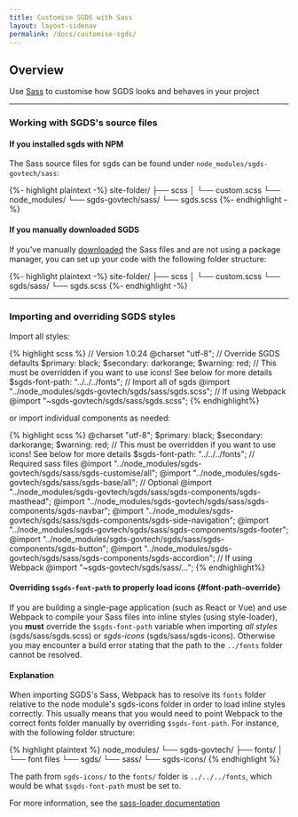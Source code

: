 ```yaml
--- 
title: Customise SGDS with Sass 
layout: layout-sidenav 
permalink: /docs/customise-sgds/ 
---
```


Overview
--------

Use [Sass](https://sass-lang.com/) to customise how SGDS looks and
behaves in your project

* * * * *

### Working with SGDS's source files

#### If you installed sgds with NPM

The Sass source files for sgds can be found under
`node_modules/sgds-govtech/sass`:

{%- highlight plaintext -%} site-folder/ ├── scss │ └── custom.scss └──
node\_modules/ └── sgds-govtech/sass/ └── sgds.scss {%- endhighlight -%}

#### If you manually downloaded SGDS

If you've manually [downloaded](/docs/getting-started) the Sass files
and are not using a package manager, you can set up your code with the
following folder structure:

{%- highlight plaintext -%} site-folder/ ├── scss │ └── custom.scss └──
sgds/sass/ └── sgds.scss {%- endhighlight -%}

* * * * *

### Importing and overriding SGDS styles

Import all styles:

{% highlight scss %} // Version 1.0.24 @charset "utf-8"; // Override
SGDS defaults \$primary: black; \$secondary: darkorange; \$warning: red;
// This must be overridden if you want to use icons! See below for more
details \$sgds-font-path: "../../../fonts"; // Import all of sgds
@import "../node\_modules/sgds-govtech/sgds/sass/sgds.scss"; // If using
Webpack @import "\~sgds-govtech/sgds/sass/sgds.scss"; {% endhighlight%}

or import individual components as needed:

{% highlight scss %} @charset "utf-8"; \$primary: black; \$secondary:
darkorange; \$warning: red; // This must be overridden if you want to
use icons! See below for more details \$sgds-font-path:
"../../../fonts"; // Required sass files @import
"../node\_modules/sgds-govtech/sgds/sass/sgds-customise/all"; @import
"../node\_modules/sgds-govtech/sgds/sass/sgds-base/all"; // Optional
@import
"../node\_modules/sgds-govtech/sgds/sass/sgds-components/sgds-masthead";
@import
"../node\_modules/sgds-govtech/sgds/sass/sgds-components/sgds-navbar";
@import
"../node\_modules/sgds-govtech/sgds/sass/sgds-components/sgds-side-navigation";
@import
"../node\_modules/sgds-govtech/sgds/sass/sgds-components/sgds-footer";
@import
"../node\_modules/sgds-govtech/sgds/sass/sgds-components/sgds-button";
@import
"../node\_modules/sgds-govtech/sgds/sass/sgds-components/sgds-accordion";
// If using Webpack @import "\~sgds-govtech/sgds/sass/..."; {%
endhighlight%}

#### Overriding `$sgds-font-path` to properly load icons {#font-path-override}

If you are building a single-page application (such as React or Vue) and
use Webpack to compile your Sass files into inline styles (using
style-loader), you **must** override the `$sgds-font-path` variable when
importing *all styles* (sgds/sass/sgds.scss) or *sgds-icons*
(sgds/sass/sgds-icons). Otherwise you may encounter a build error
stating that the path to the `../fonts` folder cannot be resolved.

#### Explanation

When importing SGDS's Sass, Webpack has to resolve its `fonts` folder
relative to the node module's sgds-icons folder in order to load inline
styles correctly. This usually means that you would need to point
Webpack to the correct fonts folder manually by overriding
`$sgds-font-path`. For instance, with the following folder structure:

{% highlight plaintext %} node\_modules/ └── sgds-govtech/ ├── fonts/ │
└── font files └── sgds/ └── sass/ └── sgds-icons/ {% endhighlight %}

The path from `sgds-icons/` to the `fonts/` folder is `../../../fonts`,
which would be what `$sgds-font-path` must be set to.

For more information, see the [sass-loader
documentation](https://webpack.js.org/loaders/sass-loader/#problems-with-url)

